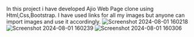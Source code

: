 In this project i have developed Ajio Web Page clone using Html,Css,Bootstrap.
I have used links for all my images but anyone can import images and use it accordingly.
![Screenshot 2024-08-01 160218](https://github.com/user-attachments/assets/57da131c-2e11-4be8-9277-f54f0ef85d6a)
![Screenshot 2024-08-01 160239](https://github.com/user-attachments/assets/c7afb012-b844-48da-a02a-80ced5b5c06f)
![Screenshot 2024-08-01 160306](https://github.com/user-attachments/assets/ef3c05a4-6096-4aa9-a37d-23ca7a3e71fe)
